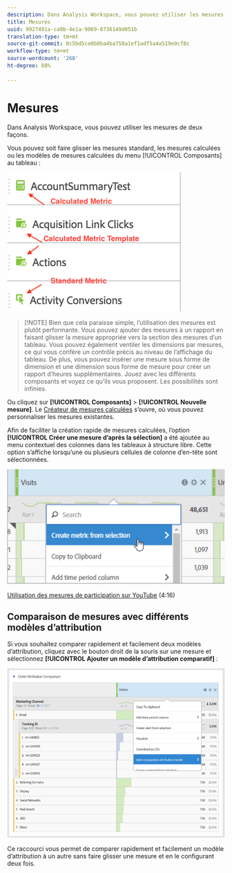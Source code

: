```yaml
---
description: Dans Analysis Workspace, vous pouvez utiliser les mesures de deux façons.
title: Mesures
uuid: 9927491a-ca0b-4e1a-9069-8736149d051b
translation-type: tm+mt
source-git-commit: 0c5bd5ce0b0ba4ba758a1ef1adf5a4a519e9cf8c
workflow-type: tm+mt
source-wordcount: '268'
ht-degree: 88%

---
```



# Mesures

Dans Analysis Workspace, vous pouvez utiliser les mesures de deux façons.

Vous pouvez soit faire glisser les mesures standard, les mesures calculées ou les modèles de mesures calculées du menu [!UICONTROL Composants] au tableau :

![](assets/metrics_icons.png)

>[!NOTE] Bien que cela paraisse simple, l’utilisation des mesures est plutôt performante. Vous pouvez ajouter des mesures à un rapport en faisant glisser la mesure appropriée vers la section des mesures d’un tableau. Vous pouvez également ventiler les dimensions par mesures, ce qui vous confère un contrôle précis au niveau de l’affichage du tableau. De plus, vous pouvez insérer une mesure sous forme de dimension et une dimension sous forme de mesure pour créer un rapport d’heures supplémentaires. Jouez avec les différents composants et voyez ce qu’ils vous proposent. Les possibilités sont infinies.

Ou cliquez sur **[!UICONTROL Composants]** > **[!UICONTROL Nouvelle mesure]**. Le [Créateur de mesures calculées](https://docs.adobe.com/content/help/fr-FR/analytics/components/calculated-metrics/cm-overview.html) s’ouvre, où vous pouvez personnaliser les mesures existantes.

Afin de faciliter la création rapide de mesures calculées, l’option **[!UICONTROL Créer une mesure d’après la sélection]** a été ajoutée au menu contextuel des colonnes dans les tableaux à structure libre. Cette option s’affiche lorsqu’une ou plusieurs cellules de colonne d’en-tête sont sélectionnées.

![](assets/calc_metrics.png)

[Utilisation des mesures de participation sur YouTube](https://www.youtube.com/watch?v=ngmJHcg65o8&amp;list=PL2tCx83mn7GuNnQdYGOtlyCu0V5mEZ8sS&amp;index=32) (4:16)

## Comparaison de mesures avec différents modèles d’attribution

Si vous souhaitez comparer rapidement et facilement deux modèles d’attribution, cliquez avec le bouton droit de la souris sur une mesure et sélectionnez **[!UICONTROL Ajouter un modèle d’attribution comparatif]** :

![Comparer l’attribution](assets/compare-attribution.png)

Ce raccourci vous permet de comparer rapidement et facilement un modèle d’attribution à un autre sans faire glisser une mesure et en le configurant deux fois.

